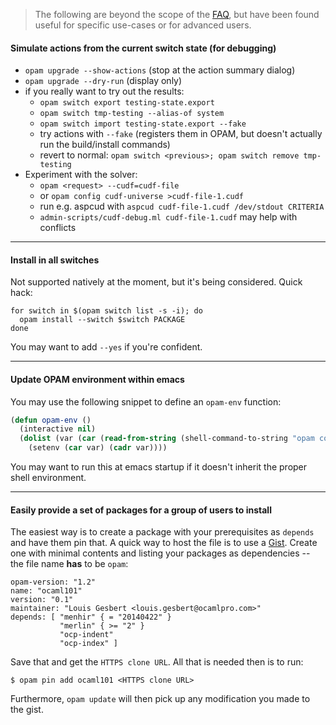 > The following are beyond the scope of the [FAQ](FAQ.html), but have been found
> useful for specific use-cases or for advanced users.

#### Simulate actions from the current switch state (for debugging)

- `opam upgrade --show-actions` (stop at the action summary dialog)
- `opam upgrade --dry-run` (display only)
- if you really want to try out the results:
    * `opam switch export testing-state.export`
    * `opam switch tmp-testing --alias-of system`
    * `opam switch import testing-state.export --fake`
    * try actions with `--fake` (registers them in OPAM, but doesn't actually
      run the build/install commands)
    * revert to normal: `opam switch <previous>; opam switch remove tmp-testing`
- Experiment with the solver:
    * `opam <request> --cudf=cudf-file`
    * or `opam config cudf-universe >cudf-file-1.cudf`
    * run e.g. aspcud with `aspcud cudf-file-1.cudf /dev/stdout CRITERIA`
    * `admin-scripts/cudf-debug.ml cudf-file-1.cudf` may help with conflicts

---

#### Install in all switches

Not supported natively at the moment, but it's being considered. Quick hack:
```
for switch in $(opam switch list -s -i); do
  opam install --switch $switch PACKAGE
done
```
You may want to add `--yes` if you're confident.

---

#### Update OPAM environment within emacs

You may use the following snippet to define an `opam-env` function:

```lisp
(defun opam-env ()
  (interactive nil)
  (dolist (var (car (read-from-string (shell-command-to-string "opam config env --sexp"))))
    (setenv (car var) (cadr var))))
```

You may want to run this at emacs startup if it doesn't inherit the proper shell
environment.

---

#### Easily provide a set of packages for a group of users to install

The easiest way is to create a package with your prerequisites as `depends` and
have them pin that. A quick way to host the file is to use a
[Gist](https://gist.github.com). Create one with minimal contents and listing
your packages as dependencies -- the file name **has** to be `opam`:

```
opam-version: "1.2"
name: "ocaml101"
version: "0.1"
maintainer: "Louis Gesbert <louis.gesbert@ocamlpro.com>"
depends: [ "menhir" { = "20140422" }
           "merlin" { >= "2" }
           "ocp-indent"
           "ocp-index" ]
```

Save that and get the `HTTPS clone URL`. All that is needed then is to run:

```shell
$ opam pin add ocaml101 <HTTPS clone URL>
```

Furthermore, `opam update` will then pick up any modification you made to the gist.
